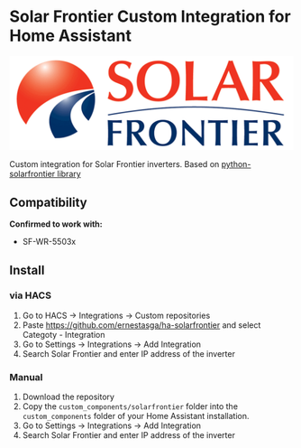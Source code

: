 # Solar Frontier Custom Integration for Home Assistant

<div align="center">
  <img src="https://github.com/ernestasga/python-solarfrontier/blob/main/images/solar-frontier-logo.png?raw=true" alt="solar-frontier-logo" >
</div>

Custom integration for Solar Frontier inverters. Based on [python-solarfrontier library](https://github.com/ernestasga/python-solarfrontier)

## Compatibility

**Confirmed to work with:**

* SF-WR-5503x

## Install

### via HACS
1. Go to HACS -> Integrations -> Custom repositories
2. Paste https://github.com/ernestasga/ha-solarfrontier and select Categoty - Integration
4. Go to Settings -> Integrations -> Add Integration
5. Search Solar Frontier and enter IP address of the inverter

### Manual
1. Download the repository
2. Copy the `custom_components/solarfrontier` folder into the `custom_components` folder of your Home Assistant installation.
3. Go to Settings -> Integrations -> Add Integration
4. Search Solar Frontier and enter IP address of the inverter